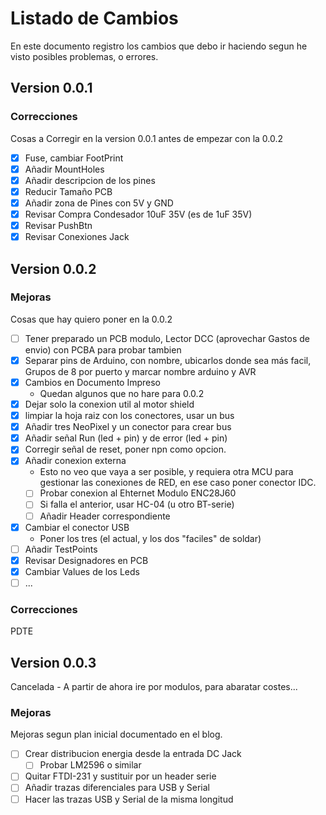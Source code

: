 # Listado de Cambios
En este documento registro los cambios que debo ir haciendo segun he visto posibles problemas, o errores.

## Version 0.0.1
### Correcciones
Cosas a Corregir en la version 0.0.1 antes de empezar con la 0.0.2

- [x] Fuse, cambiar FootPrint
- [x] Añadir MountHoles
- [x] Añadir descripcion de los pines
- [x] Reducir Tamaño PCB
- [x] Añadir zona de Pines con 5V y GND
- [x] Revisar Compra Condesador 10uF 35V (es de 1uF 35V)
- [x] Revisar PushBtn
- [x] Revisar Conexiones Jack

## Version 0.0.2
### Mejoras
Cosas que hay quiero poner en la 0.0.2
- [ ] Tener preparado un PCB modulo, Lector DCC (aprovechar Gastos de envio) con PCBA para probar tambien
- [x] Separar pins de Arduino, con nombre, ubicarlos donde sea más facil, Grupos de 8 por puerto y marcar nombre arduino y AVR
- [x] Cambios en Documento Impreso
  - Quedan algunos que no hare para 0.0.2
- [x] Dejar solo la conexion util al motor shield
- [X] limpiar la hoja raiz con los conectores, usar un bus
- [x] Añadir tres NeoPixel y un conector para crear bus
- [x] Añadir señal Run (led + pin) y de error (led + pin)
- [X] Corregir señal de reset, poner npn como opcion.
- [X] Añadir conexion externa
  - Esto no veo que vaya a ser posible, y requiera otra MCU para gestionar las conexiones de RED, en ese caso poner conector IDC.
  - [ ] Probar conexion al Ehternet Modulo ENC28J60
  - [ ] Si falla el anterior, usar HC-04 (u otro BT-serie)
  - [ ] Añadir Header correspondiente
- [x] Cambiar el conector USB
  - Poner los tres (el actual, y los dos "faciles" de soldar)
- [ ] Añadir TestPoints
- [x] Revisar Designadores en PCB
- [x] Cambiar Values de los Leds
- [ ] ...
### Correcciones
PDTE

## Version 0.0.3
Cancelada - A partir de ahora ire por modulos, para abaratar costes...
### Mejoras
Mejoras segun plan inicial documentado en el blog.
- [ ] Crear distribucion energia desde la entrada DC Jack
  - [ ] Probar LM2596 o similar 
- [ ] Quitar FTDI-231 y sustituir por un header serie
- [ ] Añadir trazas diferenciales para USB y Serial
- [ ] Hacer las trazas USB y Serial de la misma longitud
